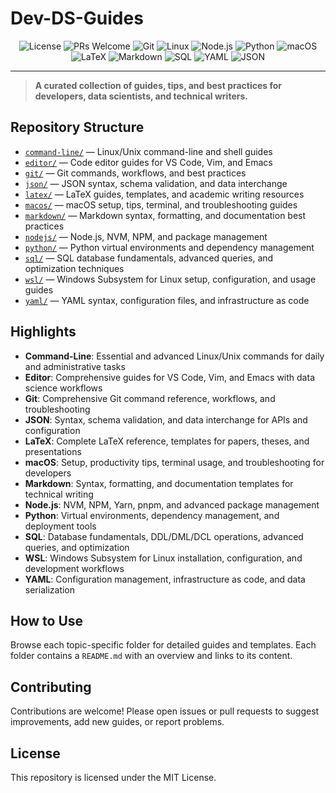 # Dev-DS-Guides

<p align="center">
  <img src="https://img.shields.io/github/license/darinz/Dev-DS-Guides?style=flat-square" alt="License" />
  <img src="https://img.shields.io/badge/PRs-welcome-brightgreen?style=flat-square" alt="PRs Welcome" />
  <img src="https://img.shields.io/badge/Git-F05032?style=flat-square&logo=git&logoColor=white" alt="Git" />
  <img src="https://img.shields.io/badge/Linux-000000?style=flat-square&logo=linux&logoColor=white" alt="Linux" />
  <img src="https://img.shields.io/badge/Node.js-339933?style=flat-square&logo=node.js&logoColor=white" alt="Node.js" />
  <img src="https://img.shields.io/badge/Python-3776AB?style=flat-square&logo=python&logoColor=white" alt="Python" />
  <img src="https://img.shields.io/badge/macOS-000000?style=flat-square&logo=apple&logoColor=white" alt="macOS" />
  <img src="https://img.shields.io/badge/LaTeX-008080?style=flat-square&logo=latex&logoColor=white" alt="LaTeX" />
  <img src="https://img.shields.io/badge/Markdown-000000?style=flat-square&logo=markdown&logoColor=white" alt="Markdown" />
  <img src="https://img.shields.io/badge/SQL-336791?style=flat-square&logo=mysql&logoColor=white" alt="SQL" />
  <img src="https://img.shields.io/badge/YAML-CB171E?style=flat-square&logo=yaml&logoColor=white" alt="YAML" />
  <img src="https://img.shields.io/badge/JSON-000000?style=flat-square&logo=json&logoColor=white" alt="JSON" />
</p>

---

> **A curated collection of guides, tips, and best practices for developers, data scientists, and technical writers.**

## Repository Structure

- [`command-line/`](command-line/) — Linux/Unix command-line and shell guides
- [`editor/`](editor/) — Code editor guides for VS Code, Vim, and Emacs
- [`git/`](git/) — Git commands, workflows, and best practices
- [`json/`](json/) — JSON syntax, schema validation, and data interchange
- [`latex/`](latex/) — LaTeX guides, templates, and academic writing resources
- [`macos/`](macos/) — macOS setup, tips, terminal, and troubleshooting guides
- [`markdown/`](markdown/) — Markdown syntax, formatting, and documentation best practices
- [`nodejs/`](nodejs/) — Node.js, NVM, NPM, and package management
- [`python/`](python/) — Python virtual environments and dependency management
- [`sql/`](sql/) — SQL database fundamentals, advanced queries, and optimization techniques
- [`wsl/`](wsl/) — Windows Subsystem for Linux setup, configuration, and usage guides
- [`yaml/`](yaml/) — YAML syntax, configuration files, and infrastructure as code

## Highlights

- **Command-Line**: Essential and advanced Linux/Unix commands for daily and administrative tasks
- **Editor**: Comprehensive guides for VS Code, Vim, and Emacs with data science workflows
- **Git**: Comprehensive Git command reference, workflows, and troubleshooting
- **JSON**: Syntax, schema validation, and data interchange for APIs and configuration
- **LaTeX**: Complete LaTeX reference, templates for papers, theses, and presentations
- **macOS**: Setup, productivity tips, terminal usage, and troubleshooting for developers
- **Markdown**: Syntax, formatting, and documentation templates for technical writing
- **Node.js**: NVM, NPM, Yarn, pnpm, and advanced package management
- **Python**: Virtual environments, dependency management, and deployment tools
- **SQL**: Database fundamentals, DDL/DML/DCL operations, advanced queries, and optimization
- **WSL**: Windows Subsystem for Linux installation, configuration, and development workflows
- **YAML**: Configuration management, infrastructure as code, and data serialization

## How to Use

Browse each topic-specific folder for detailed guides and templates. Each folder contains a `README.md` with an overview and links to its content.

## Contributing

Contributions are welcome! Please open issues or pull requests to suggest improvements, add new guides, or report problems.

## License

This repository is licensed under the MIT License.
